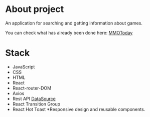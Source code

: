 <H1>About project</H1>

An application for searching and getting information about games.

You can check what has already been done here: [MMOToday](https://vitvin.github.io/MMOToday/)

<H1>Stack</H1>
 
* JavaScript 
* CSS 
* HTML
* React
* React-router-DOM
* Axios
* Rest API [DataSource](https://rapidapi.com/digiwalls/api/free-to-play-games-database)
* React Transition Group
* React Hot Toast
*Responsive design and reusable components.
